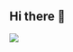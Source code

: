 ## Hi there 👋
![](https://media.giphy.com/media/QDjpIL6oNCVZ4qzGs7/giphy.gif?cid=790b7611b41j5e483idahaoc5fdn91zytq8w5n8m8hdq8bre&ep=v1_gifs_search&rid=giphy.gif&ct=g)
<!--
**NgawangChoedenShankentsang/NgawangChoedenShankentsang** is a ✨ _special_ ✨ repository because its `README.md` (this file) appears on your GitHub profile.

Here are some ideas to get you started:

- 🔭 I’m currently working on ...
- 🌱 I’m currently learning ...
- 👯 I’m looking to collaborate on ...
- 🤔 I’m looking for help with ...
- 💬 Ask me about ...
- 📫 How to reach me: ...
- 😄 Pronouns: ...
- ⚡ Fun fact: ...
-->
